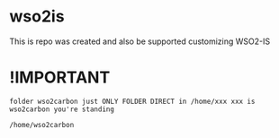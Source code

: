 # wso2is
This is repo was created and also be supported customizing WSO2-IS 
# !IMPORTANT
`folder wso2carbon just ONLY FOLDER DIRECT in /home/xxx
xxx is wso2carbon you're standing
` 

`
/home/wso2carbon
`
